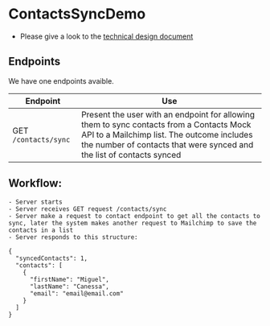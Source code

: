 # ContactsSyncDemo

- Please give a look to the [technical design document](https://docs.google.com/document/d/1Hyqf1S5EC3Jk38GifX8pzoBhJQ7QBLFUqbM3U9bmJhg/edit?usp=sharing)

## Endpoints

We have one endpoints avaible.

| Endpoint | Use |
| ------ | ------ |
| GET ```/contacts/sync``` |  Present the user with an endpoint for allowing them to sync contacts from a Contacts Mock API to a Mailchimp list. The outcome includes the number of contacts that were synced and the list of contacts synced|

## Workflow:
```
- Server starts
- Server receives GET request /contacts/sync
- Server make a request to contact endpoint to get all the contacts to sync, later the system makes another request to Mailchimp to save the contacts in a list
- Server responds to this structure:

{
  "syncedContacts": 1,
  "contacts": [
    {
      "firstName": "Miguel",
      "lastName": "Canessa",
      "email": "email@email.com"
    }
  ]
}
```

